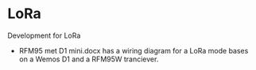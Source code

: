 # LoRa
Development for LoRa

- RFM95 met D1 mini.docx has a wiring diagram for a LoRa mode bases on a Wemos D1 and a RFM95W tranciever.
